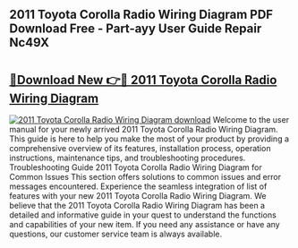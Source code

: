 ## 2011 Toyota Corolla Radio Wiring Diagram PDF Download Free - Part-ayy User Guide Repair Nc49X

# <h2><a href="http://dfk88a3.blite.top/?on=2011+Toyota+Corolla+Radio+Wiring+Diagram">🔗Download New 👉🔴 2011 Toyota Corolla Radio Wiring Diagram</a></h2>

[![2011 Toyota Corolla Radio Wiring Diagram download](https://i.imgur.com/lujVjoI.png)](http://dfk88a3.blite.top/?on=2011+Toyota+Corolla+Radio+Wiring+Diagram)
Welcome to the user manual for your newly arrived 2011 Toyota Corolla Radio Wiring Diagram. This guide is here to help you make the most of your product by providing a comprehensive overview of its features, installation process, operation instructions, maintenance tips, and troubleshooting procedures. Troubleshooting Guide 2011 Toyota Corolla Radio Wiring Diagram for Common Issues This section offers solutions to common issues and error messages encountered. Experience the seamless integration of list of features with your new 2011 Toyota Corolla Radio Wiring Diagram. We believe that the 2011 Toyota Corolla Radio Wiring Diagram has been a detailed and informative guide in your quest to understand the functions and capabilities of your new item. If you need any assistance or have any questions, our customer service team is always available.
